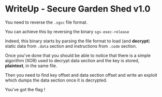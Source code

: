 # WriteUp - Secure Garden Shed v1.0

You need to reverse the `.sgsc` file format.

You can achieve this by reversing the binary `sgs-exec-release`

Indeed, this binary starts by parsing the file format to load (and **decrypt**) 
static data from `.data` section and instructions from `.code` section.

Once you've done that you should be able to notice that there is a simple algorithm (XOR) used 
to decrypt data section and the key is stored, **plaintext**, in the same file.

Then you need to find key offset and data section offset and write an exploit which dumps 
the data section once it is decrypted.

You've got the flag !
